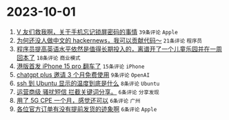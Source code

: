 # 2023-10-01

1. [V 友们救我啊，关于手机忘记锁屏密码的事情](https://www.v2ex.com/t/978401) `39条评论` `Apple`
1. [为何还没人做中文的 hackernews，我可以贡献代码～](https://www.v2ex.com/t/978395) `21条评论` `程序员`
1. [程序员提高英语水平依然是值得长期投入的，离谱开了一个儿童乐园并在一周回本了](https://www.v2ex.com/t/978399) `18条评论` `商业模式`
1. [港版首发 iPhone 15 pro 翻车了](https://www.v2ex.com/t/978396) `15条评论` `iPhone`
1. [chatgpt plus 邀请 3 个月免费使用](https://www.v2ex.com/t/978404) `9条评论` `OpenAI`
1. [ssh 到 Ubuntu 显示的温度到底是什么](https://www.v2ex.com/t/978402) `8条评论` `Ubuntu`
1. [运营商级 骚扰短信 拦截关键词分享。](https://www.v2ex.com/t/978414) `6条评论` `分享发现`
1. [用了 5G CPE 一个月，感觉还可以](https://www.v2ex.com/t/978410) `6条评论` `广州`
1. [各位官方订单有没有提前发货的迹象啊](https://www.v2ex.com/t/978407) `6条评论` `Apple`
